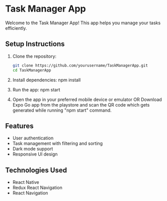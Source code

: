 # Task Manager App

Welcome to the Task Manager App! This app helps you manage your tasks efficiently.

## Setup Instructions

1. Clone the repository:
   ```bash
   git clone https://github.com/yourusername/TaskManagerApp.git
   cd TaskManagerApp

2. Install dependencies:
   npm install

3. Run the app:
    npm start

4. Open the app in your preferred mobile device or emulator OR Download Expo Go app from the playstore and scan the QR code which gets generated while running "npm start" command.

## Features

<ul>
  <li>User authentication</li>
  <li>Task management with filtering and sorting</li>
  <li>Dark mode support</li>
  <li>Responsive UI design</li>
</ul>


## Technologies Used

<ul>
  <li>React Native
</li>
  <li>Redux
React Navigation</li>
  <li>React Navigation</li>
</ul>
